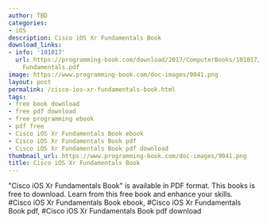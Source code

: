```yaml
---
author: TBD
categories:
- iOS
description: Cisco iOS Xr Fundamentals Book
download_links:
- info: '101017'
  url: https://programming-book.com/download/2017/ComputerBooks/101017/Cisco iOS Xr
    Fundamentals.pdf
image: https://www.programming-book.com/doc-images/9041.png
layout: post
permalink: /cisco-ios-xr-fundamentals-book.html
tags:
- free book download
- free pdf download
- free programming ebook
- pdf free
- Cisco iOS Xr Fundamentals Book ebook
- Cisco iOS Xr Fundamentals Book pdf
- Cisco iOS Xr Fundamentals Book pdf download
thumbnail_url: https://www.programming-book.com/doc-images/9041.png
title: Cisco iOS Xr Fundamentals Book
---
```


 
<div class="item-desc text-justify">
  "Cisco iOS Xr Fundamentals Book" is available in PDF format. This books is free to download. Learn from this free book and enhance your skills.
  <br>
  #Cisco iOS Xr Fundamentals Book ebook, #Cisco iOS Xr Fundamentals Book pdf, #Cisco iOS Xr Fundamentals Book pdf download
</div>